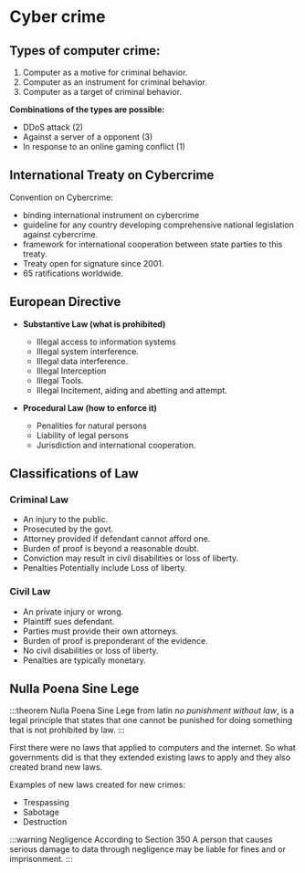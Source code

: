 # Cyber crime

## Types of computer crime:
1. Computer as a motive for criminal behavior.
2. Computer as an instrument for criminal behavior.
3. Computer as a target of criminal behavior.

**Combinations of the types are possible:**
+ DDoS attack (2)
+ Against a server of a opponent (3)
+ In response to an online gaming conflict (1)

## International Treaty on Cybercrime

Convention on Cybercrime:
+ binding international instrument on cybercrime
+ guideline for any country developing comprehensive national legislation against cybercrime.
+ framework for international cooperation between state parties to this treaty.
+ Treaty open for signature since 2001.
+ 65 ratifications worldwide.

## European Directive
+ **Substantive Law (what is prohibited)**
  + Illegal access to information systems
  + Illegal system interference.
  + Illegal data interference.
  + Illegal Interception
  + Illegal Tools.
  + Illegal Incitement, aiding and abetting and attempt.

+ **Procedural Law (how to enforce it)**
  + Penalities for natural persons
  + Liability of legal persons
  + Jurisdiction and international cooperation.

## Classifications of Law

### Criminal Law

- An injury to the public.
- Prosecuted by the govt.
- Attorney provided if defendant cannot afford one.
- Burden of proof is beyond a reasonable doubt.
- Conviction may result in civil disabilities or loss of liberty.
- Penalties Potentially include Loss of liberty.

### Civil Law

- An private injury or wrong.
- Plaintiff sues defendant.
- Parties must provide their own attorneys.
- Burden of proof is preponderant of the evidence.
- No civil disabilities or loss of liberty.
- Penalties are typically monetary.

## Nulla Poena Sine Lege

:::theorem Nulla Poena Sine Lege
from latin *no punishment without law*, is a legal principle
that states that one cannot be punished for doing something that is not prohibited by law.
:::

First there were no laws that applied to computers and the internet. So what governments did is that they extended existing laws to apply and they also created brand new laws.

Examples of new laws created for new crimes:
+ Trespassing
+ Sabotage
+ Destruction

:::warning Negligence
According to Section 350 A person that causes serious damage to data through negligence may be liable for fines and or imprisonment.
:::